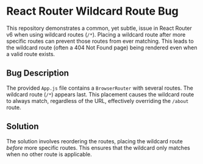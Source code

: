 # React Router Wildcard Route Bug

This repository demonstrates a common, yet subtle, issue in React Router v6 when using wildcard routes (`/*`).  Placing a wildcard route after more specific routes can prevent those routes from ever matching. This leads to the wildcard route (often a 404 Not Found page) being rendered even when a valid route exists.

## Bug Description
The provided `App.js` file contains a `BrowserRouter` with several routes. The wildcard route (`/*`) appears last.  This placement causes the wildcard route to always match, regardless of the URL, effectively overriding the `/about` route.

## Solution
The solution involves reordering the routes, placing the wildcard route *before* more specific routes. This ensures that the wildcard only matches when no other route is applicable.